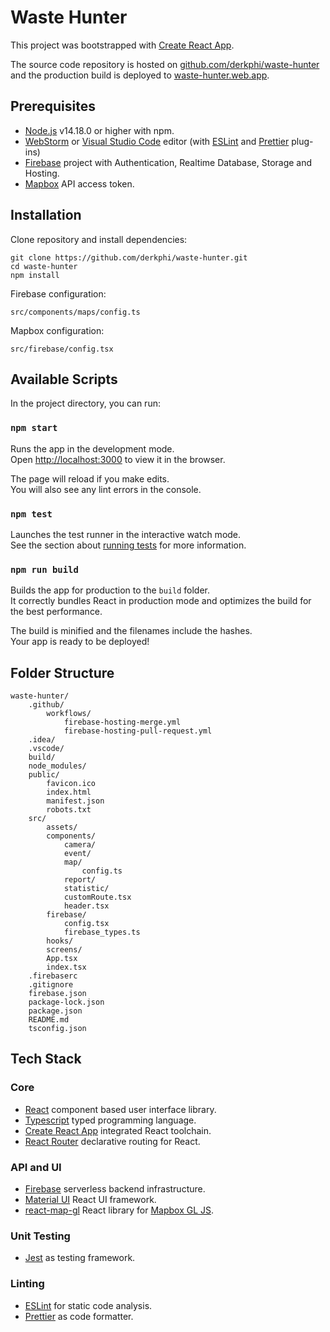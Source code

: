 # Waste Hunter

This project was bootstrapped with [Create React App](https://github.com/facebook/create-react-app).

The source code repository is hosted on [github.com/derkphi/waste-hunter](https://github.com/derkphi/waste-hunter) and the production build is deployed to [waste-hunter.web.app](https://waste-hunter.web.app/).

## Prerequisites

- [Node.js](https://nodejs.org/) v14.18.0 or higher with npm.
- [WebStorm](https://www.jetbrains.com/webstorm/) or [Visual Studio Code](https://code.visualstudio.com/) editor (with [ESLint](https://marketplace.visualstudio.com/items?itemName=dbaeumer.vscode-eslint) and [Prettier](https://marketplace.visualstudio.com/items?itemName=esbenp.prettier-vscode) plug-ins)
- [Firebase](https://firebase.google.com/) project with Authentication, Realtime Database, Storage and Hosting.
- [Mapbox](https://www.mapbox.com) API access token.

## Installation

Clone repository and install dependencies:

```
git clone https://github.com/derkphi/waste-hunter.git
cd waste-hunter
npm install
```

Firebase configuration:

```
src/components/maps/config.ts
```

Mapbox configuration:

```
src/firebase/config.tsx
```

## Available Scripts

In the project directory, you can run:

### `npm start`

Runs the app in the development mode.\
Open [http://localhost:3000](http://localhost:3000) to view it in the browser.

The page will reload if you make edits.\
You will also see any lint errors in the console.

### `npm test`

Launches the test runner in the interactive watch mode.\
See the section about [running tests](https://facebook.github.io/create-react-app/docs/running-tests) for more information.

### `npm run build`

Builds the app for production to the `build` folder.\
It correctly bundles React in production mode and optimizes the build for the best performance.

The build is minified and the filenames include the hashes.\
Your app is ready to be deployed!

## Folder Structure

```
waste-hunter/
    .github/
        workflows/
            firebase-hosting-merge.yml
            firebase-hosting-pull-request.yml
    .idea/
    .vscode/
    build/
    node_modules/
    public/
        favicon.ico
        index.html
        manifest.json
        robots.txt
    src/
        assets/
        components/
            camera/
            event/
            map/
                config.ts
            report/
            statistic/
            customRoute.tsx
            header.tsx
        firebase/
            config.tsx
            firebase_types.ts
        hooks/
        screens/
        App.tsx
        index.tsx
    .firebaserc
    .gitignore
    firebase.json
    package-lock.json
    package.json
    README.md
    tsconfig.json
```

## Tech Stack

### Core

- [React](https://reactjs.org/) component based user interface library.
- [Typescript](https://www.typescriptlang.org) typed programming language.
- [Create React App](https://github.com/facebook/create-react-app) integrated React toolchain.
- [React Router](https://reactrouter.com/web/guides/quick-start) declarative routing for React.

### API and UI

- [Firebase](https://firebase.google.com/) serverless backend infrastructure.
- [Material UI](https://mui.com) React UI framework.
- [react-map-gl](https://visgl.github.io/react-map-gl/) React library for [Mapbox GL JS](https://docs.mapbox.com/mapbox-gl-js/guides/).

### Unit Testing

- [Jest](https://jestjs.io/) as testing framework.

### Linting

- [ESLint](https://eslint.org/) for static code analysis.
- [Prettier](https://prettier.io/) as code formatter.
